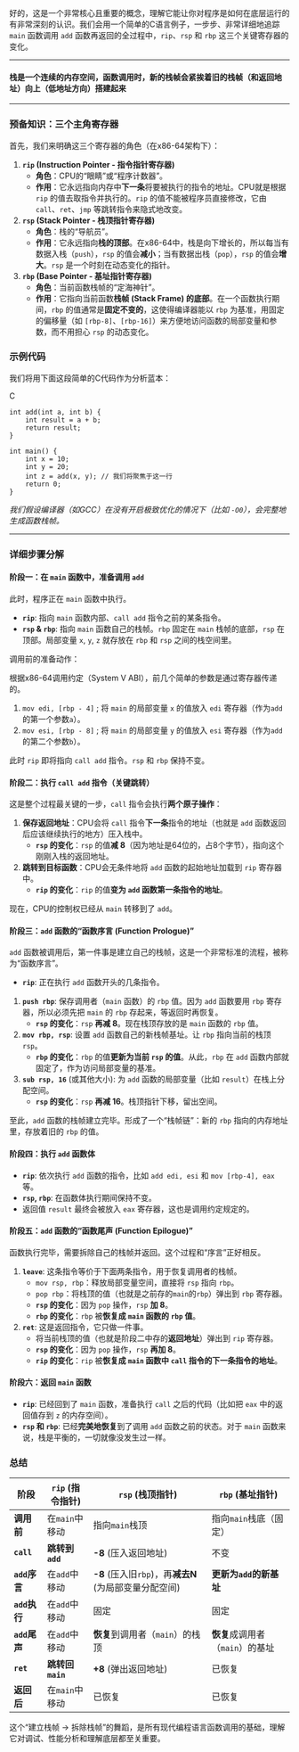 好的，这是一个非常核心且重要的概念，理解它能让你对程序是如何在底层运行的有非常深刻的认识。我们会用一个简单的C语言例子，一步步、非常详细地追踪 `main` 函数调用 `add` 函数再返回的全过程中，`rip`、`rsp` 和 `rbp` 这三个关键寄存器的变化。

---

#### 栈是一个连续的内存空间，函数调用时，新的栈帧会紧挨着旧的栈帧（和返回地址）向上（低地址方向）搭建起来

------



### 预备知识：三个主角寄存器



首先，我们来明确这三个寄存器的角色（在x86-64架构下）：

1. **`rip` (Instruction Pointer - 指令指针寄存器)**
   - **角色**：CPU的“眼睛”或“程序计数器”。
   - **作用**：它永远指向内存中**下一条**将要被执行的指令的地址。CPU就是根据 `rip` 的值去取指令并执行的。`rip` 的值不能被程序员直接修改，它由 `call`、`ret`、`jmp` 等跳转指令来隐式地改变。
2. **`rsp` (Stack Pointer - 栈顶指针寄存器)**
   - **角色**：栈的“导航员”。
   - **作用**：它永远指向**栈的顶部**。在x86-64中，栈是向下增长的，所以每当有数据入栈（`push`），`rsp` 的值会**减小**；当有数据出栈（`pop`），`rsp` 的值会**增大**。`rsp` 是一个时刻在动态变化的指针。
3. **`rbp` (Base Pointer - 基址指针寄存器)**
   - **角色**：当前函数栈帧的“定海神针”。
   - **作用**：它指向当前函数**栈帧 (Stack Frame) 的底部**。在一个函数执行期间，`rbp` 的值通常是**固定不变的**，这使得编译器能以 `rbp` 为基准，用固定的偏移量（如 `[rbp-8]`、`[rbp-16]`）来方便地访问函数的局部变量和参数，而不用担心 `rsp` 的动态变化。



### 示例代码



我们将用下面这段简单的C代码作为分析蓝本：

C

```
int add(int a, int b) {
    int result = a + b;
    return result;
}

int main() {
    int x = 10;
    int y = 20;
    int z = add(x, y); // 我们将聚焦于这一行
    return 0;
}
```

*我们假设编译器（如GCC）在没有开启极致优化的情况下（比如 `-O0`），会完整地生成函数栈帧。*

------



### 详细步骤分解





#### 阶段一：在 `main` 函数中，准备调用 `add`



此时，程序正在 `main` 函数中执行。

- **`rip`**: 指向 `main` 函数内部、`call add` 指令之前的某条指令。
- **`rsp` & `rbp`**: 指向 `main` 函数自己的栈帧。`rbp` 固定在 `main` 栈帧的底部，`rsp` 在顶部。局部变量 `x`, `y`, `z` 就存放在 `rbp` 和 `rsp` 之间的栈空间里。

调用前的准备动作：

根据x86-64调用约定（System V ABI），前几个简单的参数是通过寄存器传递的。

1. `mov edi, [rbp - 4]`  ; 将 `main` 的局部变量 `x` 的值放入 `edi` 寄存器（作为`add`的第一个参数`a`）。
2. `mov esi, [rbp - 8]`  ; 将 `main` 的局部变量 `y` 的值放入 `esi` 寄存器（作为`add`的第二个参数`b`）。

此时 `rip` 即将指向 `call add` 指令。`rsp` 和 `rbp` 保持不变。



#### 阶段二：执行 `call add` 指令（关键跳转）



这是整个过程最关键的一步，`call` 指令会执行**两个原子操作**：

1. **保存返回地址**：CPU会将 `call` 指令**下一条**指令的地址（也就是 `add` 函数返回后应该继续执行的地方）压入栈中。
   - **`rsp` 的变化**：`rsp` 的值**减 8**（因为地址是64位的，占8个字节），指向这个刚刚入栈的返回地址。
2. **跳转到目标函数**：CPU会无条件地将 `add` 函数的起始地址加载到 `rip` 寄存器中。
   - **`rip` 的变化**：`rip` 的值**变为 `add` 函数第一条指令的地址**。

现在，CPU的控制权已经从 `main` 转移到了 `add`。



#### 阶段三：`add` 函数的“函数序言 (Function Prologue)”



`add` 函数被调用后，第一件事是建立自己的栈帧，这是一个非常标准的流程，被称为“函数序言”。

- **`rip`**: 正在执行 `add` 函数开头的几条指令。

1. **`push rbp`**: 保存调用者（`main` 函数）的 `rbp` 值。因为 `add` 函数要用 `rbp` 寄存器，所以必须先把 `main` 的 `rbp` 存起来，等返回时再恢复。
   - **`rsp` 的变化**：`rsp` **再减 8**。现在栈顶存放的是 `main` 函数的 `rbp` 值。
2. **`mov rbp, rsp`**: 设置 `add` 函数自己的新栈帧基址。让 `rbp` 指向当前的栈顶 `rsp`。
   - **`rbp` 的变化**：`rbp` 的值**更新为当前 `rsp` 的值**。从此，`rbp` 在 `add` 函数内部就固定了，作为访问局部变量的基准。
3. **`sub rsp, 16`** (或其他大小): 为 `add` 函数的局部变量（比如 `result`）在栈上分配空间。
   - **`rsp` 的变化**：`rsp` **再减 16**。栈顶指针下移，留出空间。

至此，`add` 函数的栈帧建立完毕。形成了一个“栈帧链”：新的 `rbp` 指向的内存地址里，存放着旧的 `rbp` 的值。



#### 阶段四：执行 `add` 函数体



- **`rip`**: 依次执行 `add` 函数的指令，比如 `add edi, esi` 和 `mov [rbp-4], eax` 等。
- **`rsp`, `rbp`**: 在函数体执行期间保持不变。
- 返回值 `result` 最终会被放入 `eax` 寄存器，这也是调用约定规定的。



#### 阶段五：`add` 函数的“函数尾声 (Function Epilogue)”



函数执行完毕，需要拆除自己的栈帧并返回。这个过程和“序言”正好相反。

1. **`leave`**: 这条指令等价于下面两条指令，用于恢复调用者的栈帧。
   - `mov rsp, rbp`：释放局部变量空间，直接将 `rsp` 指向 `rbp`。
   - `pop rbp`：将栈顶的值（也就是之前存的`main`的`rbp`）弹出到 `rbp` 寄存器。
   - **`rsp` 的变化**：因为 `pop` 操作，`rsp` **加 8**。
   - **`rbp` 的变化**：`rbp` 被**恢复成 `main` 函数的 `rbp` 值**。
2. **`ret`**: 这是返回指令，它只做一件事。
   - 将当前栈顶的值（也就是阶段二中存的**返回地址**）弹出到 `rip` 寄存器。
   - **`rsp` 的变化**：因为 `pop` 操作，`rsp` **再加 8**。
   - **`rip` 的变化**：`rip` 被**恢复成 `main` 函数中 `call` 指令的下一条指令的地址**。



#### 阶段六：返回 `main` 函数



- **`rip`**: 已经回到了 `main` 函数，准备执行 `call` 之后的代码（比如把 `eax` 中的返回值存到 `z` 的内存空间）。
- **`rsp` 和 `rbp`**: 已经**完美地恢复**到了调用 `add` 函数之前的状态。对于 `main` 函数来说，栈是平衡的，一切就像没发生过一样。



### 总结



| 阶段          | `rip` (指令指针) | `rsp` (栈顶指针)                                       | `rbp` (基址指针)                 |
| ------------- | ---------------- | ------------------------------------------------------ | -------------------------------- |
| **调用前**    | 在`main`中移动   | 指向`main`栈顶                                         | 指向`main`栈底（固定）           |
| **`call`**    | **跳转到`add`**  | **-8** (压入返回地址)                                  | 不变                             |
| **`add`序言** | 在`add`中移动    | **-8** (压入旧`rbp`)，再**减去N** (为局部变量分配空间) | **更新为`add`的新基址**          |
| **`add`执行** | 在`add`中移动    | 固定                                                   | 固定                             |
| **`add`尾声** | 在`add`中移动    | **恢复**到调用者（`main`）的栈顶                       | **恢复**成调用者（`main`）的基址 |
| **`ret`**     | **跳转回`main`** | **+8** (弹出返回地址)                                  | 已恢复                           |
| **返回后**    | 在`main`中移动   | 已恢复                                                 | 已恢复                           |

这个“建立栈帧 -> 拆除栈帧”的舞蹈，是所有现代编程语言函数调用的基础，理解它对调试、性能分析和理解底层都至关重要。